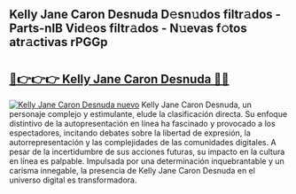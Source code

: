 ## Kelly Jane Caron Desnuda D𝚎sn𝚞dos filtr𝚊dos - Parts-nIB Vid𝚎os filtr𝚊dos - N𝚞evas f𝚘tos atr𝚊ctivas rPGGp

# <h2><a href="http://mb2pezc.tromn.icu/?c=Kelly+Jane+Caron+Desnuda">🔗👉👉👉 Kelly Jane Caron Desnuda 🔗🔗</a></h2>

[![Kelly Jane Caron Desnuda nuevo](https://i.imgur.com/pEAQMta.gif)](http://mb2pezc.tromn.icu/?c=Kelly+Jane+Caron+Desnuda)
Kelly Jane Caron Desnuda, un personaje complejo y estimulante, elude la clasificación directa. Su enfoque distintivo de la autopresentación en línea ha fascinado y provocado a los espectadores, incitando debates sobre la libertad de expresión, la autorrepresentación y las complejidades de las comunidades digitales. A pesar de la incertidumbre de sus acciones futuras, su impacto en la cultura en línea es palpable. Impulsada por una determinación inquebrantable y un carisma innegable, la presencia de Kelly Jane Caron Desnuda en el universo digital es transformadora.
